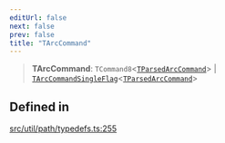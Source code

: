 ```yaml
---
editUrl: false
next: false
prev: false
title: "TArcCommand"
---
```


> **TArcCommand**: `TCommand8`\<[`TParsedArcCommand`](/api/namespaces/util/type-aliases/tparsedarccommand/)\> \| [`TArcCommandSingleFlag`](/api/namespaces/util/type-aliases/tarccommandsingleflag/)\<[`TParsedArcCommand`](/api/namespaces/util/type-aliases/tparsedarccommand/)\>

## Defined in

[src/util/path/typedefs.ts:255](https://github.com/fabricjs/fabric.js/blob/8748628df7e9de00ba77413bfc3ad9e9fe9d4f30/src/util/path/typedefs.ts#L255)
